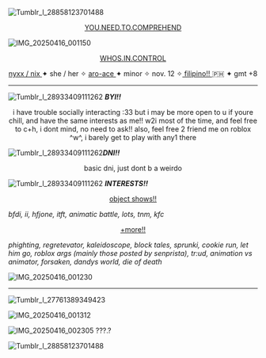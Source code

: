 ![Tumblr_l_28858123701488](https://github.com/user-attachments/assets/383d4a4b-23d6-410d-aa64-7bb1b01bce44)

<p align="center">
<ins> YOU.NEED.TO.COMPREHEND </ins>
</p>

![IMG_20250416_001150](https://github.com/user-attachments/assets/54afa4bd-a0d4-40c8-a930-acd05bdfe15e)

<p align="center">
<ins> WHOS.IN.CONTROL </ins>
</p>




<p align="center"> <ins> nyxx / nix </ins> ✦ she / her ✧ <ins> aro-ace </ins> ✦ minor ✧ nov. 12 ✧<ins> filipino!! </ins> 🇵🇭 ✦ gmt +8 </p> 

-----------

![Tumblr_l_28933409111262](https://github.com/user-attachments/assets/c8f31821-5096-4810-9759-18716eb4709a)
 ***BYI!!*** 

<p align="center">
i have trouble socially interacting :33 but i may be more open to u if youre chill, and have the same interests as me!! w2i most of the time, and feel free to c+h, i dont mind, no need to ask!! also, feel free 2 friend me on roblox ^w^, i barely get to play with any1 there</p>

![Tumblr_l_28933409111262](https://github.com/user-attachments/assets/c8f31821-5096-4810-9759-18716eb4709a)***DNI!!*** 

<p align="center">
  basic dni, just dont b a weirdo

![Tumblr_l_28933409111262](https://github.com/user-attachments/assets/c8f31821-5096-4810-9759-18716eb4709a) ***INTERESTS!!*** 

<p align="center">
  <ins> object shows!! </ins>

  *bfdi, ii, hfjone, itft, animatic battle, lots, tnm, kfc*

<p align="center">
  <ins> +more!! </ins>

*phighting, regretevator, kaleidoscope, block tales, sprunki, cookie run, let him go, roblox args (mainly those posted by senprista), tr:ud,
animation vs animator, forsaken, dandys world, die of death*

![IMG_20250416_001230](https://github.com/user-attachments/assets/af02c763-e84c-4247-964e-59f46ea5f7a6)

-----------------------------

![Tumblr_l_27761389349423](https://github.com/user-attachments/assets/58fb74aa-d56e-46b1-a152-b67bf8a8e825)

![IMG_20250416_001312](https://github.com/user-attachments/assets/35bdecc2-cff3-416d-92a1-61d5970ad384)


![IMG_20250416_002305](https://github.com/user-attachments/assets/a86cc749-cea8-4afa-a013-4eccb5655e82)
???.?

![Tumblr_l_28858123701488](https://github.com/user-attachments/assets/383d4a4b-23d6-410d-aa64-7bb1b01bce44)



